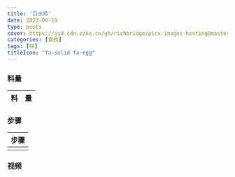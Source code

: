 ```yaml
---
title: '口水鸡'
date: 2023-06-19
type: posts
cover: https://jsd.cdn.zzko.cn/gh/richbridge/picx-images-hosting@master/thumbnail/audit.avif
categories: [食技]
tags: [拌]
titleIcon: "fa-solid fa-egg"
---
```

<!--more-->



### 料量
|料|量|
|---|---|

### 步骤

|步骤|
|---|
||

### 视频
